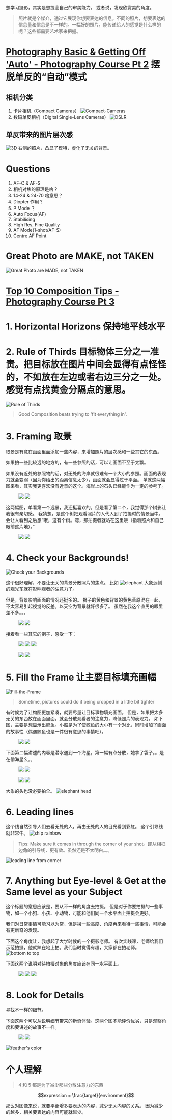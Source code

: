 想学习摄影，其实是想提高自己的审美能力。
或者说，发现欣赏美的角度。

> 照片就是个媒介，通过它展现你想要表达的信息。不同的照片，想要表达的信息量和信息是不一样的。一幅好的照片，能传递给人的感觉是什么样的呢？这些都需要艺术家来把握。

# [Photography Basic & Getting Off 'Auto' - Photography Course Pt 2](https://www.youtube.com/watch?v=My1Z2_e4EPI&index=2&list=PLG3eOzJfQr2e2OD4W0GmcSpO5oZ-c5FIu&pbjreload=10) 摆脱单反的“自动”模式

## 相机分类
1. 卡片相机（Compact Cameras）
![Compact-Cameras](./Compact-Cameras.png)
2. 数码单反相机（Digital Single-Lens Cameras）
![DSLR](./DSLR-Cameras.png)

## 单反带来的图片层次感
![3D](./3D.png)
右侧的照片，凸显了模特，虚化了无关的背景。

# Questions
1. AF-C & AF-S
2. 相机对焦的原理是啥？
3. 14-24 & 24-70 啥意思？
4. Diopter 作用？
5. P Mode ？
6. Auto Focus(AF)
7. Stabilising
8. High Res, Fine Quality
9. AF Mode(1-shot/AF-S)
10. Centre AF Point

# Great Photo are MAKE, not TAKEN

![Great Photo are MADE, not TAKEN](./Great-Photo-are-MADE.png)


# [Top 10 Composition Tips - Photography Course Pt 3](https://www.youtube.com/watch?v=5V4uuNdmRHc&index=3&list=PLG3eOzJfQr2e2OD4W0GmcSpO5oZ-c5FIu)

# 1. Horizontal Horizons 保持地平线水平
# 2. Rule of Thirds 目标物体三分之一准责。把目标放在图片中间会显得有点怪怪的，不如放在左边或者右边三分之一处。感觉有点找黄金分隔点的意思。
![Rule of Thirds](./Rule-of-Thirds.png)

> Good Composition beats trying to 'fit everything in'.

# 3. Framing 取景

取景是有意在画面里面添加一些内容，来增加照片的层次感和一些其它的东西。

如果拍一些比较远的地方的，有一些参照的话，可以让画面不至于太飘。

如果没有近处的参照物的话，对无处的海岸就很难有一个大小的参照。画面的表现力就会变弱（因为你给出的距离信息太少），画面就会显得过于平面。
单就这两幅图来看，其实我更喜欢没有近景的这个。海岸上的石头已经能作为一定的参考了。
<figure class="half">
    <img src="./coast-far.png">
    <img src="./coast-nearly.png">
</figure>


这两幅图，单看第一个远景，我还挺喜欢的。但是看了第二个，我觉得那个树影让我很有亲切感。
我猜想，是这个树把观看照片的人代入到了拍摄时的情景当中。会让人看到之后想“哦，这有个树。嗯，那拍摄者就站在这里喽（指着照片和自己眼前这片地）。”
<figure class="half">
    <img src="./sunset-far.png">
    <img src="./sunset-near.png">
</figure>

# 4. Check your Backgrounds!

![Check your Backgrounds](./Check-your-Backgrounds.png)

这个很好理解，不要让无关的背景分散照片的焦点。
比如 ![elephant](./elephant.png)
大象远侧的观光车就在影响观者的注意力了。

但是，背景影响画面的情况还挺多的。
狮子的黄色和背景的黄色草原混在一起，不太容易引起视觉的反差。以天空为背景就好很多了。
虽然在我这个直男的眼里差不多。。。
<figure class="half">
    <img src="./lion-back-yellow.png">
    <img src="./lion-back-blue.png">
</figure>

接着看一些其它的例子，感受一下：
<figure class="some-cases">
    <img src="./birds-one.png">
    <img src="./birds-two.png">
    <img src="./birds-three.png">
</figure>
<figure class="some-cases">
    <img src="./ant-one.png">
    <img src="./ant-two.png">
</figure>

# 5. Fill the Frame 让主要目标填充画幅

![Fill-the-Frame](./Fill-the-Frame.png)
> Sometime, pictures could do it being cropped in a little bit tighter

有时候为了让构图更加紧凑，就要尽量让目标事物填充画面。
但是，如果把太多无关的东西放在画面里面，就会分散观看者的注意力，降低照片的表现力。
如下图，主要是想显示出鲸鱼。小船是为了使鲸鱼的大小有一个对比，同时增加了画面的故事性（偶遇鲸鱼也是一件很有意思的事情吧）。
<figure class="some-cases">
    <img src="./whale-not-fill-much.png">
    <img src="./whale-fill-much-better.png">
</figure>

下面第二幅讲述的内容是潜水遇到一个海星。第一幅有点分散，她拿了袋子。。是在偷海星么。。
<figure class="some-cases">
    <img src="./underwater-distracting.png">
    <img src="./underwater.png">
</figure>


<figure class="some-cases">
    <img src="./woman-and-fish.png">
    <img src="./fish.png">
</figure>

大象的头也没必要拍全。
![elephant head](./elephant-head.png)

# 6. Leading lines
这个线自然引导人们去看无处的人，再由无处的人的目光看到彩虹。
这个引导线就非常牛。
![ship rainbow](./ship-rainbow.png)

> Tips: Make sure it comes in through the corner of your shot。即从相框边角的引导线，更有效。虽然还是不太明白。。。

![leading line from corner](./leading-line-from-corner.png)

# 7. Anything but Eye-level & Get at the Same level as your Subject
这个标题的意思应该是，要从不一样的角度去拍摄。
但是对于你要拍摄的一些事物，如一个小狗、小孩、小动物，可能和他们同一个水平面上拍摄会更好。

我们对日常事情可能习以为常，但是换一些高度、角度再来看待一些事情，可能会有更新奇的发现。

下面这个角度让，我想起了大学时候的一个摄影老师。
有次实践课，老师给我们示范拍摄，他就趴在地上拍。我们当时觉得有趣，大家都在拍老师。
![bottom to top](./bottom-top.png)


下面这两个说明对待拍摄对象的角度应该在同一水平面上。
<figure class="some-cases">
    <img src="./geckos-ud.png">
    <img src="./geckos-hon.png">
    <img src="./geckos-third.png">
</figure>

# 8. Look for Details
寻找不一样的细节。

下面这两个可以从说明细节带来的新奇体验。这两个图不能评价优劣，只是观察角度和要讲述的故事不一样。
<figure class="some-cases">
    <img src="./mountain.png">
    <img src="./mountain-in-eye.png">
</figure>

![feather's color](./feather.png)


# 个人理解
> 4 和 5 都是为了减少那些分散注意力的东西

$$expression = \frac{target}{environment}$$

那么对图像来说，就要平衡增多要表达的内容，减少无关内容的关系。
因为减少的越多，相关要表达的内容可能就越少。

